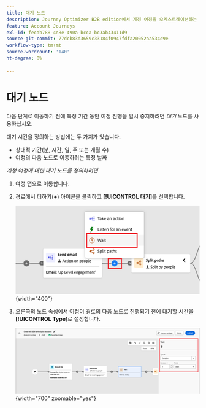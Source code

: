 ```yaml
---
title: 대기 노드
description: Journey Optimizer B2B edition에서 계정 여정을 오케스트레이션하는 데 사용할 수 있는 대기 노드 유형에 대해 알아봅니다.
feature: Account Journeys
exl-id: fecab788-4e8e-490a-bcca-bc3ab43411d9
source-git-commit: 77dcb83d3659c33184f0947fdfa20052aa534d9e
workflow-type: tm+mt
source-wordcount: '140'
ht-degree: 0%

---
```


# 대기 노드

다음 단계로 이동하기 전에 특정 기간 동안 여정 진행을 일시 중지하려면 _대기_ 노드를 사용하십시오.

대기 시간을 정의하는 방법에는 두 가지가 있습니다.

* 상대적 기간(분, 시간, 일, 주 또는 개월 수)
* 여정의 다음 노드로 이동하려는 특정 날짜

_계정 여정에 대한 대기 노드를 정의하려면_

1. 여정 맵으로 이동합니다.

1. 경로에서 더하기(**+**) 아이콘을 클릭하고 **[!UICONTROL 대기]**&#x200B;를 선택합니다.

   ![여정 노드 추가 - 대기](./assets/add-node-wait.png){width="400"}

1. 오른쪽의 노드 속성에서 여정이 경로의 다음 노드로 진행되기 전에 대기할 시간을 **[!UICONTROL Type]**&#x200B;로 설정합니다.

   ![여정 노드 - 대기](./assets/node-wait.png){width="700" zoomable="yes"}
